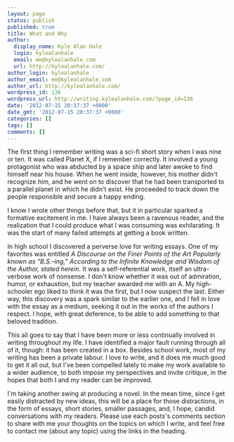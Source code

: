 ```yaml
---
layout: page
status: publish
published: true
title: What and Why
author:
  display_name: Kyle Alan Hale
  login: kylealanhale
  email: me@kylealanhale.com
  url: http://kylealanhale.com/
author_login: kylealanhale
author_email: me@kylealanhale.com
author_url: http://kylealanhale.com/
wordpress_id: 136
wordpress_url: http://writing.kylealanhale.com/?page_id=136
date: '2012-07-15 20:37:37 +0000'
date_gmt: '2012-07-15 20:37:37 +0000'
categories: []
tags: []
comments: []
---
```

The first thing I remember writing was a sci-fi short story when I was nine or ten. It was called Planet X, if I remember correctly. It involved a young protagonist who was abducted by a space ship and later awoke to find himself near his house. When he went inside, however, his mother didn't recognize him, and he went on to discover that he had been transported to a parallel planet in which he didn't exist. He proceeded to track down the people responsible and secure a happy ending.

I know I wrote other things before that, but it in particular sparked a formative excitement in me. I have always been a ravenous reader, and the realization that I could produce what I was consuming was exhilarating. It was the start of many failed attempts at getting a book written.

In high school I discovered a perverse love for writing essays. One of my favorites was entitled *A Discourse on the Finer Points of the Art Popularly known as “B.S.–ing,” According to the Infinite Knowledge and Wisdom of the Author, stated herein*. It was a self-referential work, itself an ultra-verbose work of nonsense. I don't know whether it was out of admiration, humor, or exhaustion, but my teacher awarded me with an A. My high-schooler ego liked to think it was the first, but I now suspect the last. Either way, this discovery was a spark similar to the earlier one, and I fell in love with the essay as a medium, seeking it out in the works of the authors I respect. I hope, with great deference, to be able to add something to that beloved tradition.

This all goes to say that I have been more or less continually involved in writing throughout my life. I have identified a major fault running through all of it, though: it has been created in a box. Besides school work, most of my writing has been a private labour. I love to write, and it does me much good to get it all out, but I've been compelled lately to make my work available to a wider audience, to both impose my perspectives and invite critique, in the hopes that both I and my reader can be improved.

I'm taking another swing at producing a novel. In the mean time, since I get easily distracted by new ideas, this will be a place for those distractions, in the form of essays, short stories, smaller passages, and, I hope, candid conversations with my readers. Please use each posts's comments section to share with me your thoughts on the topics on which I write, and feel free to contact me (about any topic) using the links in the heading.
